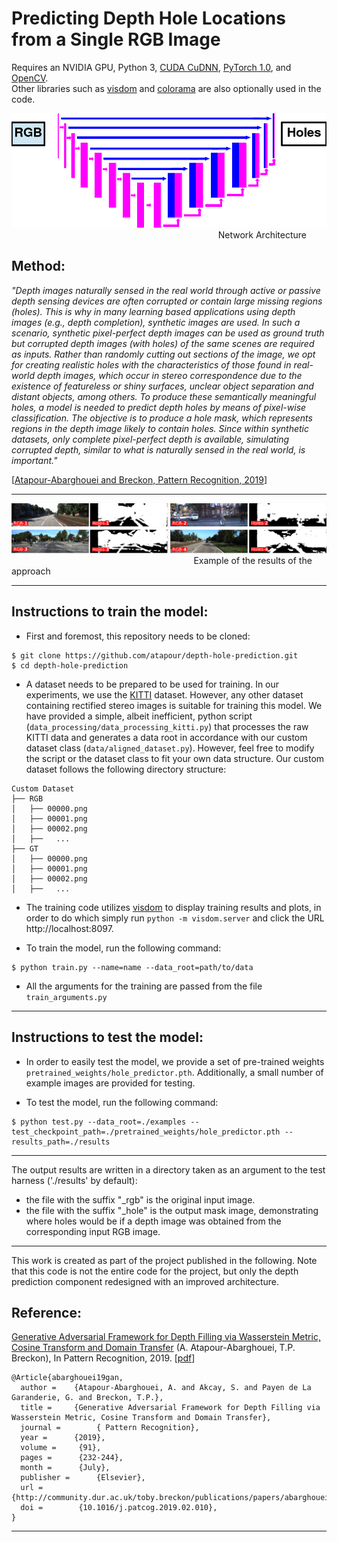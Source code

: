 # Predicting Depth Hole Locations from a Single RGB Image

Requires an NVIDIA GPU, Python 3, [CUDA CuDNN](https://developer.nvidia.com/cudnn), [PyTorch 1.0](http://pytorch.org), and [OpenCV](http://www.opencv.org).
<br>
Other libraries such as [visdom](https://github.com/facebookresearch/visdom) and [colorama](https://pypi.org/project/colorama/) are also optionally used in the code.

![General Pipeline](https://github.com/atapour/depth-hole-prediction/blob/master/imgs/architecture.png)
&nbsp;&nbsp;&nbsp;&nbsp;&nbsp;&nbsp;&nbsp;&nbsp;&nbsp;&nbsp;&nbsp;&nbsp;&nbsp;&nbsp;&nbsp;&nbsp;
&nbsp;&nbsp;&nbsp;&nbsp;&nbsp;&nbsp;&nbsp;&nbsp;&nbsp;&nbsp;&nbsp;&nbsp;&nbsp;&nbsp;&nbsp;&nbsp;
&nbsp;&nbsp;&nbsp;&nbsp;&nbsp;&nbsp;&nbsp;&nbsp;&nbsp;&nbsp;&nbsp;&nbsp;&nbsp;&nbsp;&nbsp;&nbsp;
&nbsp;&nbsp;&nbsp;&nbsp;&nbsp;&nbsp;&nbsp;&nbsp;&nbsp;&nbsp;&nbsp;&nbsp;&nbsp;&nbsp;&nbsp;&nbsp;
&nbsp;&nbsp;&nbsp;&nbsp;&nbsp;&nbsp;&nbsp;&nbsp;&nbsp;&nbsp;&nbsp;&nbsp;&nbsp;&nbsp;&nbsp;&nbsp;Network Architecture

## Method:

_"Depth images naturally sensed in the real world through active or passive depth sensing devices are often corrupted or contain large missing regions (holes). This is why in many learning based applications using depth images (e.g., depth completion), synthetic images are used. In such a scenario, synthetic pixel-perfect depth images can be used as ground truth but corrupted depth images (with holes) of the same scenes are required as inputs. Rather than randomly cutting out sections of the image, we opt for creating realistic holes with the characteristics of those found in real-world depth images, which occur in stereo correspondence due to the existence of featureless or shiny surfaces, unclear object separation and distant objects, among others. To produce these semantically meaningful holes, a model is needed to predict depth holes by means of pixel-wise classification. The objective is to produce a hole mask, which represents regions in the depth image likely to contain holes. Since within synthetic datasets, only complete pixel-perfect depth is available, simulating corrupted depth, similar to what is naturally sensed in the real world, is important."_

[[Atapour-Abarghouei and Breckon, Pattern Recognition, 2019](http://breckon.eu/toby/publications/papers/abarghouei19gan.pdf)]

---


![](https://github.com/atapour/depth-hole-prediction/blob/master/imgs/sampleResults.png)
&nbsp;&nbsp;&nbsp;&nbsp;&nbsp;&nbsp;&nbsp;&nbsp;&nbsp;&nbsp;&nbsp;&nbsp;&nbsp;&nbsp;&nbsp;&nbsp;
&nbsp;&nbsp;&nbsp;&nbsp;&nbsp;&nbsp;&nbsp;&nbsp;&nbsp;&nbsp;&nbsp;&nbsp;&nbsp;&nbsp;&nbsp;&nbsp;
&nbsp;&nbsp;&nbsp;&nbsp;&nbsp;&nbsp;&nbsp;&nbsp;&nbsp;&nbsp;&nbsp;&nbsp;&nbsp;&nbsp;&nbsp;&nbsp;
&nbsp;&nbsp;&nbsp;&nbsp;&nbsp;&nbsp;&nbsp;&nbsp;&nbsp;&nbsp;&nbsp;&nbsp;&nbsp;&nbsp;&nbsp;&nbsp;
&nbsp;&nbsp;&nbsp;&nbsp;&nbsp;&nbsp;Example of the results of the approach

---
## Instructions to train the model:

* First and foremost, this repository needs to be cloned:

```
$ git clone https://github.com/atapour/depth-hole-prediction.git
$ cd depth-hole-prediction
```

* A dataset needs to be prepared to be used for training. In our experiments, we use the [KITTI](http://www.cvlibs.net/datasets/kitti/) dataset. However, any other dataset containing rectified stereo images is suitable for training this model. We have provided a simple, albeit inefficient, python script (`data_processing/data_processing_kitti.py`) that processes the raw KITTI data and generates a data root in accordance with our custom dataset class (`data/aligned_dataset.py`). However, feel free to modify the script or the dataset class to fit your own data structure. Our custom dataset follows the following directory structure:

```
Custom Dataset
├── RGB
│   ├── 00000.png
│   ├── 00001.png
│   ├── 00002.png
│   ├──   ...
├── GT
│   ├── 00000.png
│   ├── 00001.png
│   ├── 00002.png
│   ├──   ...

```
* The training code utilizes [visdom](https://github.com/facebookresearch/visdom) to display training results and plots, in order to do which simply run `python -m visdom.server` and click the URL http://localhost:8097.

* To train the model, run the following command:

```
$ python train.py --name=name --data_root=path/to/data
```

* All the arguments for the training are passed from the file `train_arguments.py`

---
## Instructions to test the model:

* In order to easily test the model, we provide a set of pre-trained weights `pretrained_weights/hole_predictor.pth`. Additionally, a small number of example images are provided for testing.

* To test the model, run the following command:

```
$ python test.py --data_root=./examples --test_checkpoint_path=./pretrained_weights/hole_predictor.pth --results_path=./results
```
---

The output results are written in a directory taken as an argument to the test harness ('./results' by default):
* the file with the suffix "_rgb" is the original input image.
* the file with the suffix "_hole" is the output mask image, demonstrating where holes would be if a depth image was obtained from the corresponding input RGB image.

---

This work is created as part of the project published in the following. Note that this code is not the entire code for the project, but only the depth prediction component redesigned with an improved architecture.

## Reference:

[Generative Adversarial Framework for Depth Filling via Wasserstein Metric, Cosine Transform and Domain Transfer](http://breckon.eu/toby/publications/papers/abarghouei19gan.pdf)
(A. Atapour-Abarghouei, T.P. Breckon), In Pattern Recognition, 2019. [[pdf](http://breckon.eu/toby/publications/papers/abarghouei19gan.pdf)]

```
@Article{abarghouei19gan,
  author = 	  {Atapour-Abarghouei, A. and Akcay, S. and Payen de La Garanderie, G. and Breckon, T.P.},
  title = 	  {Generative Adversarial Framework for Depth Filling via Wasserstein Metric, Cosine Transform and Domain Transfer},
  journal = 	   { Pattern Recognition},
  year = 	  {2019},
  volume = 	   {91},
  pages = 	   {232-244},
  month = 	   {July},
  publisher =      {Elsevier},
  url = 	   {http://community.dur.ac.uk/toby.breckon/publications/papers/abarghouei19gan.pdf},
  doi = 	   {10.1016/j.patcog.2019.02.010},
}

```
---
